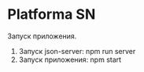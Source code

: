 # Platforma SN

Запуск приложения.

1. Запуск json-server: npm run server
2. Запуск приложения: npm start
